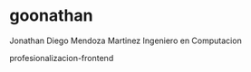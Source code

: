 goonathan
=========
Jonathan Diego Mendoza Martinez
Ingeniero en Computacion

profesionalizacion-frontend
